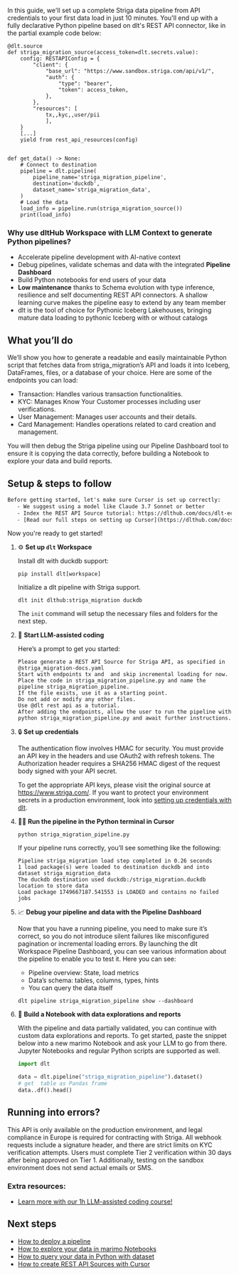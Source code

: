 In this guide, we'll set up a complete Striga data pipeline from API credentials to your first data load in just 10 minutes. You'll end up with a fully declarative Python pipeline based on dlt's REST API connector, like in the partial example code below:

```python-outcome
@dlt.source
def striga_migration_source(access_token=dlt.secrets.value):
    config: RESTAPIConfig = {
        "client": {
            "base_url": "https://www.sandbox.striga.com/api/v1/",
            "auth": {
                "type": "bearer",
                "token": access_token,
            },
        },
        "resources": [
            tx,,kyc,,user/pii
            ],
    }
    [...]
    yield from rest_api_resources(config)


def get_data() -> None:
    # Connect to destination
    pipeline = dlt.pipeline(
        pipeline_name='striga_migration_pipeline',
        destination='duckdb',
        dataset_name='striga_migration_data', 
    )
    # Load the data
    load_info = pipeline.run(striga_migration_source())
    print(load_info) 
```

### Why use dltHub Workspace with LLM Context to generate Python pipelines?

- Accelerate pipeline development with AI-native context
- Debug pipelines, validate schemas and data with the integrated **Pipeline Dashboard**
- Build Python notebooks for end users of your data
- **Low maintenance** thanks to Schema evolution with type inference, resilience and self documenting REST API connectors. A shallow learning curve makes the pipeline easy to extend by any team member
- dlt is the tool of choice for Pythonic Iceberg Lakehouses, bringing mature data loading to pythonic Iceberg with or without catalogs

## What you’ll do

We’ll show you how to generate a readable and easily maintainable Python script that fetches data from striga_migration’s API and loads it into Iceberg, DataFrames, files, or a database of your choice. Here are some of the endpoints you can load:

- Transaction: Handles various transaction functionalities.
- KYC: Manages Know Your Customer processes including user verifications.
- User Management: Manages user accounts and their details.
- Card Management: Handles operations related to card creation and management.

You will then debug the Striga pipeline using our Pipeline Dashboard tool to ensure it is copying the data correctly, before building a Notebook to explore your data and build reports.

## Setup & steps to follow

```default
Before getting started, let's make sure Cursor is set up correctly:
   - We suggest using a model like Claude 3.7 Sonnet or better
   - Index the REST API Source tutorial: https://dlthub.com/docs/dlt-ecosystem/verified-sources/rest_api/ and add it to context as **@dlt rest api**
   - [Read our full steps on setting up Cursor](https://dlthub.com/docs/dlt-ecosystem/llm-tooling/cursor-restapi#23-configuring-cursor-with-documentation)
```

Now you're ready to get started!

1. ⚙️ **Set up `dlt` Workspace**
    
    Install dlt with duckdb support:
    ```shell
    pip install dlt[workspace]
    ```

    Initialize a dlt pipeline with Striga support.
    ```shell
    dlt init dlthub:striga_migration duckdb
    ```

    The `init` command will setup the necessary files and folders for the next step.
    
2. 🤠 **Start LLM-assisted coding**
    
    Here’s a prompt to get you started:
    
    ```prompt
    Please generate a REST API Source for Striga API, as specified in @striga_migration-docs.yaml 
    Start with endpoints tx and  and skip incremental loading for now. 
    Place the code in striga_migration_pipeline.py and name the pipeline striga_migration_pipeline. 
    If the file exists, use it as a starting point. 
    Do not add or modify any other files. 
    Use @dlt rest api as a tutorial. 
    After adding the endpoints, allow the user to run the pipeline with python striga_migration_pipeline.py and await further instructions.
    ```

    
3. 🔒 **Set up credentials** 
    
    The authentication flow involves HMAC for security. You must provide an API key in the headers and use OAuth2 with refresh tokens. The Authorization header requires a SHA256 HMAC digest of the request body signed with your API secret.
    
    To get the appropriate API keys, please visit the original source at https://www.striga.com/.
    If you want to protect your environment secrets in a production environment, look into [setting up credentials with dlt](https://dlthub.com/docs/walkthroughs/add_credentials).
    
4. 🏃‍♀️ **Run the pipeline in the Python terminal in Cursor**
    
    ```shell
    python striga_migration_pipeline.py
    ```
    
    If your pipeline runs correctly, you’ll see something like the following:
    
    ```shell
    Pipeline striga_migration load step completed in 0.26 seconds
    1 load package(s) were loaded to destination duckdb and into dataset striga_migration_data
    The duckdb destination used duckdb:/striga_migration.duckdb location to store data
    Load package 1749667187.541553 is LOADED and contains no failed jobs
    ```
    
5. 📈 **Debug your pipeline and data with the Pipeline Dashboard**

    Now that you have a running pipeline, you need to make sure it’s correct, so you do not introduce silent failures like misconfigured pagination or incremental loading errors. By launching the dlt Workspace Pipeline Dashboard, you can see various information about the pipeline to enable you to test it. Here you can see:
    - Pipeline overview: State, load metrics
    - Data’s schema: tables, columns, types, hints
    - You can query the data itself
    
    ```shell
    dlt pipeline striga_migration_pipeline show --dashboard
    ```
    
6. 🐍 **Build a Notebook with data explorations and reports**

    With the pipeline and data partially validated, you can continue with custom data explorations and reports. To get started, paste the snippet below into a new marimo Notebook and ask your LLM to go from there. Jupyter Notebooks and regular Python scripts are supported as well.

    
    ```python
    import dlt

   data = dlt.pipeline("striga_migration_pipeline").dataset()
   # get  table as Pandas frame
   data..df().head()
    ```

## Running into errors?

This API is only available on the production environment, and legal compliance in Europe is required for contracting with Striga. All webhook requests include a signature header, and there are strict limits on KYC verification attempts. Users must complete Tier 2 verification within 30 days after being approved on Tier 1. Additionally, testing on the sandbox environment does not send actual emails or SMS.

### Extra resources:

- [Learn more with our 1h LLM-assisted coding course!](https://www.youtube.com/watch?v=GGid70rnJuM)

## Next steps

- [How to deploy a pipeline](https://dlthub.com/docs/walkthroughs/deploy-a-pipeline)
- [How to explore your data in marimo Notebooks](https://dlthub.com/docs/general-usage/dataset-access/marimo)
- [How to query your data in Python with dataset](https://dlthub.com/docs/general-usage/dataset-access/dataset)
- [How to create REST API Sources with Cursor](https://dlthub.com/docs/dlt-ecosystem/llm-tooling/cursor-restapi)